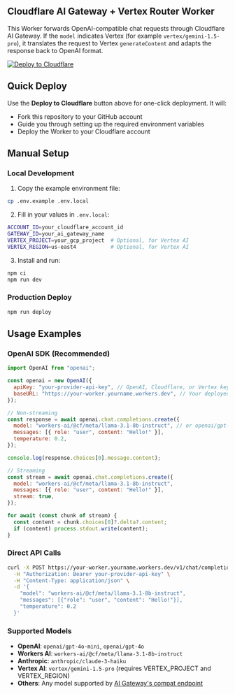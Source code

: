 ## Cloudflare AI Gateway + Vertex Router Worker

This Worker forwards OpenAI-compatible chat requests through Cloudflare AI Gateway. If the `model` indicates Vertex (for example `vertex/gemini-1.5-pro`), it translates the request to Vertex `generateContent` and adapts the response back to OpenAI format.

[![Deploy to Cloudflare](https://deploy.workers.cloudflare.com/button)](https://deploy.workers.cloudflare.com/?url=https://github.com/leo-ars/cloudflare-ai-gateway-vertex-support)

## Quick Deploy

Use the **Deploy to Cloudflare** button above for one-click deployment. It will:
- Fork this repository to your GitHub account
- Guide you through setting up the required environment variables
- Deploy the Worker to your Cloudflare account

## Manual Setup

### Local Development

1. Copy the example environment file:
```bash
cp .env.example .env.local
```

2. Fill in your values in `.env.local`:
```bash
ACCOUNT_ID=your_cloudflare_account_id
GATEWAY_ID=your_ai_gateway_name
VERTEX_PROJECT=your_gcp_project  # Optional, for Vertex AI
VERTEX_REGION=us-east4           # Optional, for Vertex AI
```

3. Install and run:
```bash
npm ci
npm run dev
```

### Production Deploy

```bash
npm run deploy
```

## Usage Examples

### OpenAI SDK (Recommended)

```javascript
import OpenAI from "openai";

const openai = new OpenAI({
  apiKey: "your-provider-api-key", // OpenAI, Cloudflare, or Vertex key
  baseURL: "https://your-worker.yourname.workers.dev", // Your deployed Worker URL
});

// Non-streaming
const response = await openai.chat.completions.create({
  model: "workers-ai/@cf/meta/llama-3.1-8b-instruct", // or openai/gpt-4o-mini, vertex/gemini-1.5-pro
  messages: [{ role: "user", content: "Hello!" }],
  temperature: 0.2,
});

console.log(response.choices[0].message.content);

// Streaming
const stream = await openai.chat.completions.create({
  model: "workers-ai/@cf/meta/llama-3.1-8b-instruct",
  messages: [{ role: "user", content: "Hello!" }],
  stream: true,
});

for await (const chunk of stream) {
  const content = chunk.choices[0]?.delta?.content;
  if (content) process.stdout.write(content);
}
```

### Direct API Calls

```bash
curl -X POST https://your-worker.yourname.workers.dev/v1/chat/completions \
  -H "Authorization: Bearer your-provider-api-key" \
  -H "Content-Type: application/json" \
  -d '{
    "model": "workers-ai/@cf/meta/llama-3.1-8b-instruct",
    "messages": [{"role": "user", "content": "Hello!"}],
    "temperature": 0.2
  }'
```

### Supported Models

- **OpenAI**: `openai/gpt-4o-mini`, `openai/gpt-4o`
- **Workers AI**: `workers-ai/@cf/meta/llama-3.1-8b-instruct`
- **Anthropic**: `anthropic/claude-3-haiku`
- **Vertex AI**: `vertex/gemini-1.5-pro` (requires VERTEX_PROJECT and VERTEX_REGION)
- **Others**: Any model supported by [AI Gateway's compat endpoint](https://developers.cloudflare.com/ai-gateway/chat-completion/)

